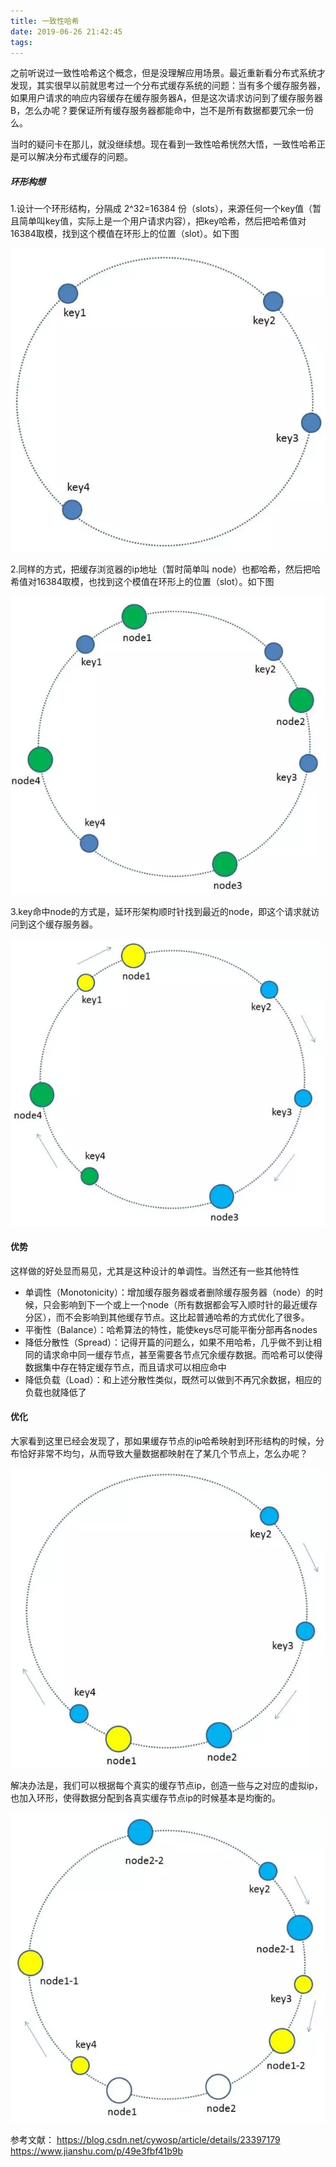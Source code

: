 ```yaml
---
title: 一致性哈希
date: 2019-06-26 21:42:45
tags:
---
```


之前听说过一致性哈希这个概念，但是没理解应用场景。最近重新看分布式系统才发现，其实很早以前就思考过一个分布式缓存系统的问题：当有多个缓存服务器，如果用户请求的响应内容缓存在缓存服务器A，但是这次请求访问到了缓存服务器B，怎么办呢？要保证所有缓存服务器都能命中，岂不是所有数据都要冗余一份么。

当时的疑问卡在那儿，就没继续想。现在看到一致性哈希恍然大悟，一致性哈希正是可以解决分布式缓存的问题。

##### 环形构想
 
1.设计一个环形结构，分隔成 2^32=16384 份（slots），来源任何一个key值（暂且简单叫key值，实际上是一个用户请求内容），把key哈希，然后把哈希值对16384取模，找到这个模值在环形上的位置（slot）。如下图

![](/img/consistent-hashing/1.png "环形结构")


2.同样的方式，把缓存浏览器的ip地址（暂时简单叫 node）也都哈希，然后把哈希值对16384取模，也找到这个模值在环形上的位置（slot）。如下图

![](/img/consistent-hashing/2.png "环形结构")


3.key命中node的方式是，延环形架构顺时针找到最近的node，即这个请求就访问到这个缓存服务器。

![](/img/consistent-hashing/3.png "缓存命中")

#### 优势

这样做的好处显而易见，尤其是这种设计的单调性。当然还有一些其他特性

* 单调性（Monotonicity）：增加缓存服务器或者删除缓存服务器（node）的时候，只会影响到下一个或上一个node（所有数据都会写入顺时针的最近缓存分区），而不会影响到其他缓存节点。这比起普通哈希的方式优化了很多。
* 平衡性（Balance）：哈希算法的特性，能使keys尽可能平衡分部再各nodes
* 降低分散性（Spread）：记得开篇的问题么，如果不用哈希，几乎做不到让相同的请求命中同一缓存节点，甚至需要各节点冗余缓存数据。而哈希可以使得数据集中存在特定缓存节点，而且请求可以相应命中
* 降低负载（Load）：和上述分散性类似，既然可以做到不再冗余数据，相应的负载也就降低了

#### 优化

大家看到这里已经会发现了，那如果缓存节点的ip哈希映射到环形结构的时候，分布恰好非常不均匀，从而导致大量数据都映射在了某几个节点上，怎么办呢？

![](/img/consistent-hashing/4.png "节点ip分布不均匀")

解决办法是，我们可以根据每个真实的缓存节点ip，创造一些与之对应的虚拟ip，也加入环形，使得数据分配到各真实缓存节点ip的时候基本是均衡的。

![](/img/consistent-hashing/5.png "虚拟节点")


参考文献：
https://blog.csdn.net/cywosp/article/details/23397179
https://www.jianshu.com/p/49e3fbf41b9b
